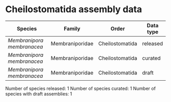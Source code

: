 # Cheilostomatida assembly data

| Species | Family | Order | Data type |
| -- | --- | --- | --- |
| *Membranipora membranacea* | Membraniporidae | Cheilostomatida | released |
| *Membranipora membranacea* | Membraniporidae | Cheilostomatida | curated |
| *Membranipora membranacea* | Membraniporidae | Cheilostomatida | draft |

Number of species released: 1
Number of species curated: 1
Number of species with draft assemblies: 1

